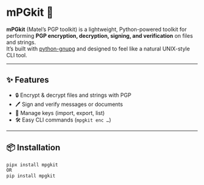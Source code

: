 # mPGkit 🔑

**mPGkit** (Matel’s PGP toolkit) is a lightweight, Python-powered toolkit for performing **PGP encryption, decryption, signing, and verification** on files and strings.  
It’s built with [python-gnupg](https://pypi.org/project/python-gnupg/) and designed to feel like a natural UNIX-style CLI tool.  

---

## ✨ Features
- 🔒 Encrypt & decrypt files and strings with PGP  
- 🖊️ Sign and verify messages or documents  
- 🔑 Manage keys (import, export, list)  
- 🛠️ Easy CLI commands (`mpgkit enc …`)  

---

## 📦 Installation
```bash
pipx install mpgkit
OR
pip install mpgkit

